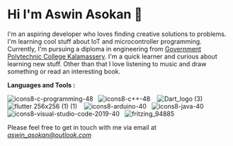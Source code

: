 # Hi I'm Aswin Asokan 👋

I'm an aspiring developer who loves finding creative solutions to problems. I'm learning cool stuff about IoT and microcontroller programming. Currently, I'm pursuing a diploma in engineering from [Government Polytechnic College Kalamassery](https://learn.gptckalamassery.ac.in/). I'm a quick learner and curious about learning new stuff. Other than that I love listening to music and draw something or read an interesting book.   

**Languages and Tools :**    

![icons8-c-programming-48](https://user-images.githubusercontent.com/86108610/172048388-a4422836-5af6-4c66-a426-e0a912392273.png)&nbsp;&nbsp;
![icons8-c++-48](https://user-images.githubusercontent.com/86108610/172048532-3a8dcb1d-7881-4edf-8c88-491731488a3f.png)&nbsp;&nbsp;&nbsp;
![Dart_logo (3)](https://github.com/aswin-asokan/aswin-asokan/assets/86108610/e15df151-76c2-49ca-975a-1888bcd17b55)&nbsp;&nbsp;&nbsp;
![flutter 256x256 (1) (1)](https://github.com/aswin-asokan/aswin-asokan/assets/86108610/f5089a94-7804-4b16-b8e3-f5dc45ccb984)&nbsp;&nbsp;&nbsp;
![icons8-arduino-40](https://user-images.githubusercontent.com/86108610/172048540-da68444d-7bfd-4db3-a8c7-05f38f020b01.png)&nbsp;&nbsp;
![icons8-java-40](https://user-images.githubusercontent.com/86108610/172048544-2d9d3051-bf51-41a1-a079-d056805dd16b.png)&nbsp;&nbsp;
![icons8-visual-studio-code-2019-40](https://user-images.githubusercontent.com/86108610/172048549-ba3f573f-b998-4f83-a3c0-a8dcad6bf2c0.png)&nbsp;&nbsp;
![fritzing_94885](https://user-images.githubusercontent.com/86108610/172048629-c637f6c9-c28f-488b-b54e-48231ee03229.png)


Please feel free to get in touch with me via email at *aswin_asokan@outlook.com*


